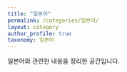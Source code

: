 ```yaml
---
title: "일본어"
permalink: /categories/일본어/
layout: category
author_profile: true
taxonomy: 일본어
---
```


일본어와 관련한 내용을 정리한 공간입니다.
